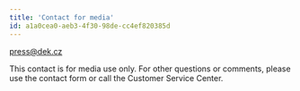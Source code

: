 ```yaml
---
title: 'Contact for media'
id: a1a0cea0-aeb3-4f30-98de-cc4ef820385d
---
```

[press@dek.cz](mailto:press@dek.cz)

This contact is for media use only. For other questions or comments, please use the contact form or call the Customer Service Center.